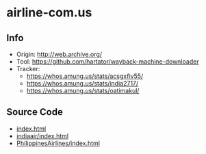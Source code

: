 # airline-com.us

## Info

- Origin: http://web.archive.org/
- Tool: https://github.com/hartator/wayback-machine-downloader
- Tracker:
  - https://whos.amung.us/stats/acsgxfiv55/
  - https://whos.amung.us/stats/india2717/
  - https://whos.amung.us/stats/oatimakul/

## Source Code

- [index.html](./src/index.html)
- [indiaair/index.html](./src/indiaair/index.html)
- [PhilippinesAirlines/index.html](./src/PhilippinesAirlines/index.html)
